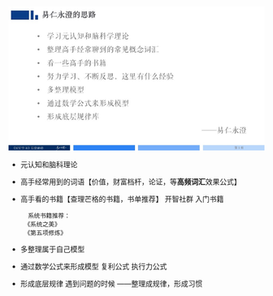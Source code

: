 ![](./_image/ffede91b000ab4fb7f82ecbab8a7e15a.jpg)
 - 元认知和脑科理论
 - 高手经常用到的词语【价值，财富档杆，论证，等**高频词汇**效果公式】
 - 高手看的书籍【查理芒格的书籍，书单推荐】
开智社群 入门书籍

         系统书籍推荐：
        《系统之美》
        《第五项修炼》
 - 多整理属于自己模型
 - 通过数学公式来形成模型
           复利公式
 执行力公式
 - 形成底层规律 遇到问题的时候 ——整理成规律，形成习惯





